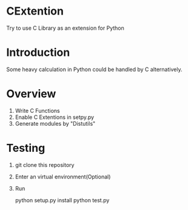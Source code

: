 # CExtention
Try to use C Library as an extension for Python

# Introduction
Some heavy calculation in Python could be handled by C alternatively.

# Overview

1. Write C Functions
2. Enable C Extentions in setpy.py
3. Generate modules by "Distutils"

# Testing

1. git clone this repository
2. Enter an virtual environment(Optional)
3. Run

	python setup.py install
	python test.py


